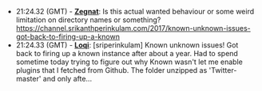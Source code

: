 * <a id="21:24.32">21:24.32 (GMT)</a> - __[Zegnat](https://github.com/Zegnat)__: Is this actual wanted behaviour or some weird limitation on directory names or something? https://channel.srikanthperinkulam.com/2017/known-unknown-issues-got-back-to-firing-up-a-known
* <a id="21:24.33">21:24.33 (GMT)</a> - __[Loqi](https://github.com/Loqi)__: [sriperinkulam] Known unknown issues! Got back to firing up a known instance after about a year. Had to spend sometime today trying to figure out why Known wasn't let me enable plugins that I fetched from Github. The folder unzipped as 'Twitter-master' and only afte...
